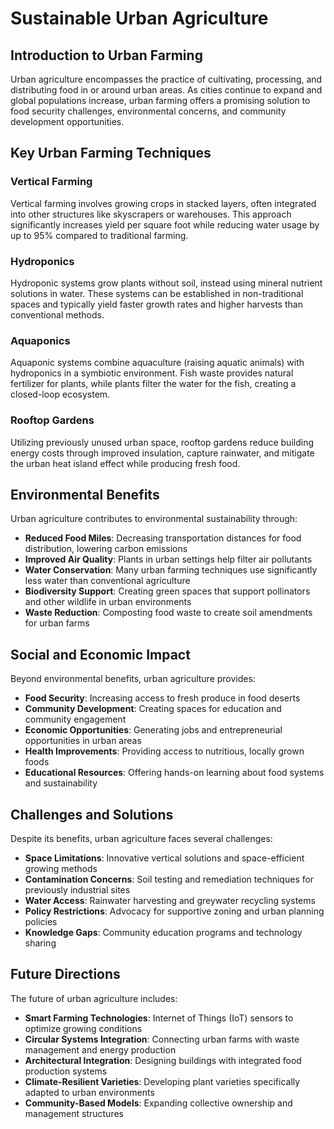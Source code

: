 # Sustainable Urban Agriculture

## Introduction to Urban Farming

Urban agriculture encompasses the practice of cultivating, processing, and distributing food in or around urban areas. As cities continue to expand and global populations increase, urban farming offers a promising solution to food security challenges, environmental concerns, and community development opportunities.

## Key Urban Farming Techniques

### Vertical Farming
Vertical farming involves growing crops in stacked layers, often integrated into other structures like skyscrapers or warehouses. This approach significantly increases yield per square foot while reducing water usage by up to 95% compared to traditional farming.

### Hydroponics
Hydroponic systems grow plants without soil, instead using mineral nutrient solutions in water. These systems can be established in non-traditional spaces and typically yield faster growth rates and higher harvests than conventional methods.

### Aquaponics
Aquaponic systems combine aquaculture (raising aquatic animals) with hydroponics in a symbiotic environment. Fish waste provides natural fertilizer for plants, while plants filter the water for the fish, creating a closed-loop ecosystem.

### Rooftop Gardens
Utilizing previously unused urban space, rooftop gardens reduce building energy costs through improved insulation, capture rainwater, and mitigate the urban heat island effect while producing fresh food.

## Environmental Benefits

Urban agriculture contributes to environmental sustainability through:

* **Reduced Food Miles**: Decreasing transportation distances for food distribution, lowering carbon emissions
* **Improved Air Quality**: Plants in urban settings help filter air pollutants
* **Water Conservation**: Many urban farming techniques use significantly less water than conventional agriculture
* **Biodiversity Support**: Creating green spaces that support pollinators and other wildlife in urban environments
* **Waste Reduction**: Composting food waste to create soil amendments for urban farms

## Social and Economic Impact

Beyond environmental benefits, urban agriculture provides:

* **Food Security**: Increasing access to fresh produce in food deserts
* **Community Development**: Creating spaces for education and community engagement
* **Economic Opportunities**: Generating jobs and entrepreneurial opportunities in urban areas
* **Health Improvements**: Providing access to nutritious, locally grown foods
* **Educational Resources**: Offering hands-on learning about food systems and sustainability

## Challenges and Solutions

Despite its benefits, urban agriculture faces several challenges:

* **Space Limitations**: Innovative vertical solutions and space-efficient growing methods
* **Contamination Concerns**: Soil testing and remediation techniques for previously industrial sites
* **Water Access**: Rainwater harvesting and greywater recycling systems
* **Policy Restrictions**: Advocacy for supportive zoning and urban planning policies
* **Knowledge Gaps**: Community education programs and technology sharing

## Future Directions

The future of urban agriculture includes:

* **Smart Farming Technologies**: Internet of Things (IoT) sensors to optimize growing conditions
* **Circular Systems Integration**: Connecting urban farms with waste management and energy production
* **Architectural Integration**: Designing buildings with integrated food production systems
* **Climate-Resilient Varieties**: Developing plant varieties specifically adapted to urban environments
* **Community-Based Models**: Expanding collective ownership and management structures
